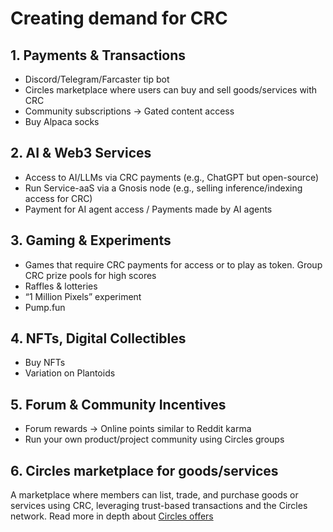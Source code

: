 # Creating demand for CRC

## 1. Payments & Transactions
- Discord/Telegram/Farcaster tip bot
- Circles marketplace where users can buy and sell goods/services with CRC
- Community subscriptions → Gated content access 
- Buy Alpaca socks
  
## 2. AI & Web3 Services
- Access to AI/LLMs via CRC payments (e.g., ChatGPT but open-source)
- Run Service-aaS via a Gnosis node (e.g., selling inference/indexing access for CRC)
- Payment for AI agent access / Payments made by AI agents
  
## 3. Gaming & Experiments
- Games that require CRC payments for access or to play as token. Group CRC prize pools for high scores
- Raffles & lotteries
 - “1 Million Pixels” experiment
- Pump.fun
  
## 4. NFTs, Digital Collectibles
- Buy NFTs
- Variation on Plantoids

## 5. Forum & Community Incentives
- Forum rewards → Online points similar to Reddit karma
- Run your own product/project community using Circles groups

## 6. Circles marketplace for goods/services
A marketplace where members can list, trade, and purchase goods or services using CRC, leveraging trust-based transactions and the Circles network.
Read more in depth about [Circles offers](https://forum.aboutcircles.com/t/creating-circles-offers/639)
